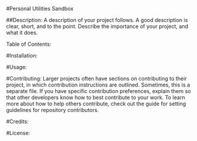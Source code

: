 #Personal Utilities Sandbox

##Description: 
A description of your project follows. A good description is clear, short, and to the point. Describe the importance of your project, and what it does.

Table of Contents: 

#Installation: 

#Usage:

#Contributing: Larger projects often have sections on contributing to their project, in which contribution instructions are outlined. Sometimes, this is a separate file. If you have specific contribution preferences, explain them so that other developers know how to best contribute to your work. To learn more about how to help others contribute, check out the guide for setting guidelines for repository contributors.

#Credits: 

#License:
